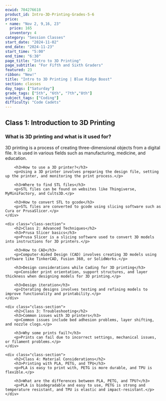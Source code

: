 ```yaml
---
ecwid: 704276618
product_id: Intro-3D-Printing-Grades-5-6
price:
- name: "Nov 2, 9,16, 23"
  price: 165
  inventory: 4
category: "Session Classes"
start_date: "2024-11-02"
end_date: "2024-11-23"
start_time: "5:00"
end_time: "6:30"
page_title: "Intro to 3D Printing"
page_subtitle: "For Fifth and Sixth Graders"
featured: 23
ribbon: "New!"
title: "Intro to 3D Printing | Blue Ridge Boost"
section: classes
day_tags: ["Saturday"]
grade_tags: ["5th", "6th", "7th","8th"]
subject_tags: ["Coding"]
difficulty: "Code Cadets"
---
```

<div class="container">
    <div class="class-section">
        <h2>Class 1: Introduction to 3D Printing</h2>
        <h3>What is 3D printing and what is it used for?</h3>
        <p>3D printing is a process of creating three-dimensional objects from a digital file. It is used in various fields such as manufacturing, medicine, and education.</p>
        
        <h3>How to use a 3D printer?</h3>
        <p>Using a 3D printer involves preparing the design file, setting up the printer, and monitoring the print process.</p>
        
        <h3>Where to find STL files</h3>
        <p>STL files can be found on websites like Thingiverse, MyMiniFactory, and Cults3D.</p>
        
        <h3>How to convert STL to gcode</h3>
        <p>STL files are converted to gcode using slicing software such as Cura or PrusaSlicer.</p>
    </div>

    <div class="class-section">
        <h2>Class 2: Advanced Techniques</h2>
        <h3>Prusa Slicer basics</h3>
        <p>Prusa Slicer is a slicing software used to convert 3D models into instructions for 3D printers.</p>
        
        <h3>How to CAD</h3>
        <p>Computer-Aided Design (CAD) involves creating 3D models using software like TinkerCAD, Fusion 360, or SolidWorks.</p>
        
        <h3>Design considerations while Cading for 3D printing</h3>
        <p>Consider print orientation, support structures, and layer thickness when designing models for 3D printing.</p>
        
        <h3>Design iteration</h3>
        <p>Iterating designs involves testing and refining models to improve functionality and printability.</p>
    </div>

    <div class="class-section">
        <h2>Class 3: Troubleshooting</h2>
        <h3>Common issues with 3D printers</h3>
        <p>Common issues include bed adhesion problems, layer shifting, and nozzle clogs.</p>
        
        <h3>Why some prints fail?</h3>
        <p>Prints can fail due to incorrect settings, mechanical issues, or filament problems.</p>
    </div>

    <div class="class-section">
        <h2>Class 4: Material Considerations</h2>
        <h3>Printing with PLA, PETG, and TPU</h3>
        <p>PLA is easy to print with, PETG is more durable, and TPU is flexible.</p>
        
        <h3>What are the differences between PLA, PETG, and TPU?</h3>
        <p>PLA is biodegradable and easy to use, PETG is strong and temperature resistant, and TPU is elastic and impact-resistant.</p>
    </div>
</div>
